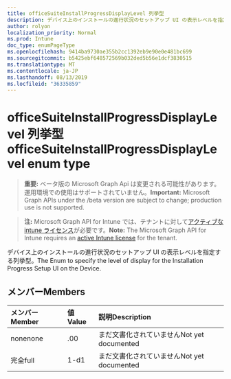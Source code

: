 ```yaml
---
title: officeSuiteInstallProgressDisplayLevel 列挙型
description: デバイス上のインストールの進行状況のセットアップ UI の表示レベルを指定する列挙型。
author: rolyon
localization_priority: Normal
ms.prod: Intune
doc_type: enumPageType
ms.openlocfilehash: 9414ba9730ae355b2cc1392eb9e90e0e481bc699
ms.sourcegitcommit: b5425ebf648572569b032ded5b56e1dcf3830515
ms.translationtype: MT
ms.contentlocale: ja-JP
ms.lasthandoff: 08/13/2019
ms.locfileid: "36335859"
---
```

# <a name="officesuiteinstallprogressdisplaylevel-enum-type"></a><span data-ttu-id="5b588-103">officeSuiteInstallProgressDisplayLevel 列挙型</span><span class="sxs-lookup"><span data-stu-id="5b588-103">officeSuiteInstallProgressDisplayLevel enum type</span></span>

> <span data-ttu-id="5b588-104">**重要:** ベータ版の Microsoft Graph Api は変更される可能性があります。運用環境での使用はサポートされていません。</span><span class="sxs-lookup"><span data-stu-id="5b588-104">**Important:** Microsoft Graph APIs under the /beta version are subject to change; production use is not supported.</span></span>

> <span data-ttu-id="5b588-105">**注:** Microsoft Graph API for Intune では、テナントに対して[アクティブな intune ライセンス](https://go.microsoft.com/fwlink/?linkid=839381)が必要です。</span><span class="sxs-lookup"><span data-stu-id="5b588-105">**Note:** The Microsoft Graph API for Intune requires an [active Intune license](https://go.microsoft.com/fwlink/?linkid=839381) for the tenant.</span></span>

<span data-ttu-id="5b588-106">デバイス上のインストールの進行状況のセットアップ UI の表示レベルを指定する列挙型。</span><span class="sxs-lookup"><span data-stu-id="5b588-106">The Enum to specify the level of display for the Installation Progress Setup UI on the Device.</span></span>

## <a name="members"></a><span data-ttu-id="5b588-107">メンバー</span><span class="sxs-lookup"><span data-stu-id="5b588-107">Members</span></span>
|<span data-ttu-id="5b588-108">メンバー</span><span class="sxs-lookup"><span data-stu-id="5b588-108">Member</span></span>|<span data-ttu-id="5b588-109">値</span><span class="sxs-lookup"><span data-stu-id="5b588-109">Value</span></span>|<span data-ttu-id="5b588-110">説明</span><span class="sxs-lookup"><span data-stu-id="5b588-110">Description</span></span>|
|:---|:---|:---|
|<span data-ttu-id="5b588-111">none</span><span class="sxs-lookup"><span data-stu-id="5b588-111">none</span></span>|<span data-ttu-id="5b588-112">.0</span><span class="sxs-lookup"><span data-stu-id="5b588-112">0</span></span>|<span data-ttu-id="5b588-113">まだ文書化されていません</span><span class="sxs-lookup"><span data-stu-id="5b588-113">Not yet documented</span></span>|
|<span data-ttu-id="5b588-114">完全</span><span class="sxs-lookup"><span data-stu-id="5b588-114">full</span></span>|<span data-ttu-id="5b588-115">1-d</span><span class="sxs-lookup"><span data-stu-id="5b588-115">1</span></span>|<span data-ttu-id="5b588-116">まだ文書化されていません</span><span class="sxs-lookup"><span data-stu-id="5b588-116">Not yet documented</span></span>|



